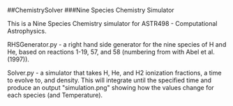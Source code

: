 ##ChemistrySolver
###Nine Species Chemistry Simulator

This is a Nine Species Chemistry simulator for ASTR498 - Computational Astrophysics. 

RHSGenerator.py - a right hand side generator for the nine species of H and He, based on reactions 1-19, 57, and 58 (numbering from with Abel et al. (1997)).

Solver.py - a simulator that takes H, He, and H2 ionization fractions, a time to evolve to, and density. This will integrate until the specified time and produce an output "simulation.png" showing how the values change for each species (and Temperature).

